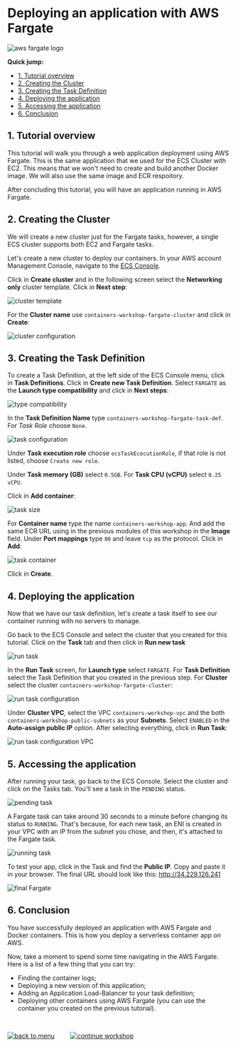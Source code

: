 # Deploying an application with AWS Fargate

![aws fargate logo](/04-DeployFargate/images/aws_fargate_logo.png)


**Quick jump:**

* [1. Tutorial overview](/04-DeployFargate#1-tutorial-overview)
* [2. Creating the Cluster](/04-DeployFargate#2-creating-the-cluster)
* [3. Creating the Task Definition](/04-DeployFargate#3-creating-the-task-definition)
* [4. Deploying the application](/04-DeployFargate#4-deploying-the-application)
* [5. Accessing the application](/04-DeployFargate#5-accessing-the-application)
* [6. Conclusion](/04-DeployFargate#6-conclusion)


## 1. Tutorial overview

This tutorial will walk you through a web application deployment using AWS Fargate. This is the same application that we used for the ECS Cluster with EC2. This means that we won't need to create and build another Docker image. We will also use the same image and ECR respoitory.

After concluding this tutorial, you will have an application running in AWS Fargate.

## 2. Creating the Cluster

We will create a new cluster just for the Fargate tasks, however, a single ECS cluster supports both EC2 and Fargate tasks.

Let's create a new cluster to deploy our containers. In your AWS account Management Console, navigate to the [ECS Console](https://console.aws.amazon.com/ecs/home?region=us-east-1#/clusters).

Click in **Create cluster** and in the following screen select the **Networking only** cluster template. Click in **Next step**:

![cluster template](/04-DeployFargate/images/cluster_template.png)

For the **Cluster name** use `containers-workshop-fargate-cluster` and click in **Create**:

![cluster configuration](/04-DeployFargate/images/cluster_configuration.png)

## 3. Creating the Task Definition

To create a Task Definition, at the left side of the ECS Console menu, click in **Task Definitions**. Click in **Create new Task Definition**. Select `FARGATE` as the **Launch type compatibility** and click in **Next steps**:

![type compatibility](/04-DeployFargate/images/task_compatibility.png)

In the **Task Definition Name** type `containers-workshop-fargate-task-def`. For *Task Role* choose `None`.

![task configuration](/04-DeployFargate/images/task_configuration.png)

Under **Task execution role** choose `ecsTaskEcecutionRole`, if that role is not listed, choose `Create new role`.

Under **Task memory (GB)** select `0.5GB`. For **Task CPU (vCPU)** select `0.25 vCPU`.

Click in **Add container**:

![task size](/04-DeployFargate/images/task_size.png)

For **Container name** type the name `containers-workshop-app`. And add the same ECR URL using in the previous modules of this workshop in the **Image** field. Under **Port mappings** type `80` and leave `tcp` as the protocol. Click in **Add**:

![task container](/04-DeployFargate/images/fargate_container.png)

Click in **Create**.

## 4. Deploying the application

Now that we have our task definition, let's create a task itself to see our container running with no servers to manage.

Go back to the ECS Console and select the cluster that you created for this tutorial. Click on the **Task** tab and then click in **Run new task**

![run task](/04-DeployFargate/images/run_new_task.png)

In the **Run Task** screen, for **Launch type** select `FARGATE`. For **Task Definition** select the Task Definition that you created in the previous step. For **Cluster** select the cluster `containers-workshop-fargate-cluster`:

![run task configuration](/04-DeployFargate/images/run_new_task_conf.png)

Under **Cluster VPC**, select the VPC `containers-workshop-vpc` and the both `containers-workshop-public-subnets` as your **Subnets**. Select `ENABLED` in the **Auto-assign public IP** option. After selecting everything, click in **Run Task**:

![run task configuration VPC](/04-DeployFargate/images/run_new_task_conf_vpc.png)

## 5. Accessing the application

After running your task, go back to the ECS Console. Select the cluster and click on the Tasks tab. You'll see a task in the `PENDING` status.

![pending task](/04-DeployFargate/images/pending_task.png)

A Fargate task can take around 30 seconds to a minute before changing its status to `RUNNING`. That's because, for each new task, an ENI is created in your VPC with an IP from the subnet you chose, and then, it's attached to the Fargate task.

![running task](/04-DeployFargate/images/running_task.png)

To test your app, click in the Task and find the **Public IP**. Copy and paste it in your browser. The final URL should look like this: http://34.229.126.241

![final Fargate](/04-DeployFargate/images/final_fargate.png)

## 6. Conclusion

You have successfully deployed an application with AWS Fargate and Docker containers. This is how you deploy a serverless container app on AWS.

Now, take a moment to spend some time navigating in the AWS Fargate. Here is a list of a few thing that you can try:

* Finding the container logs;
* Deploying a new version of this application;
* Adding an Application Load-Balancer to your task definition;
* Deploying other containers using AWS Fargate (you can use the container you created on the previous tutorial).

<br>

[![back to menu](/images/back_to_menu.png)][back-to-menu]  &nbsp;&nbsp;&nbsp;&nbsp;&nbsp;&nbsp;&nbsp;   [![continue workshop](/images/continue_workshop.png)][continue-workshop]

[back-to-menu]: https://github.com/bemer/containers-on-aws-workshop
[continue-workshop]: /05-ContinuousDelivery
